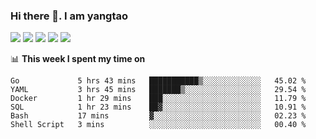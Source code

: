 ### Hi there 👋. I am yangtao 

<!-- **runtu666/runtu666** is a ✨ _special_ ✨ repository because its `README.md` (this file) appears on your GitHub profile. -->

![](https://github-profile-summary-cards.vercel.app/api/cards/profile-details?username=runtu666&theme=github)
![](https://github-profile-summary-cards.vercel.app/api/cards/repos-per-language?username=runtu666&theme=github)
![](https://github-profile-summary-cards.vercel.app/api/cards/most-commit-language?username=runtu666&theme=github)
![](https://github-profile-summary-cards.vercel.app/api/cards/stats?&username=runtu666&theme=github)
![](https://github-profile-summary-cards.vercel.app/api/cards/productive-time?username=runtu666&theme=github)

📊 **This week I spent my time on**
<!--START_SECTION:waka-->

```text
Go             5 hrs 43 mins   ███████████▒░░░░░░░░░░░░░   45.02 %
YAML           3 hrs 45 mins   ███████▒░░░░░░░░░░░░░░░░░   29.54 %
Docker         1 hr 29 mins    ███░░░░░░░░░░░░░░░░░░░░░░   11.79 %
SQL            1 hr 23 mins    ██▓░░░░░░░░░░░░░░░░░░░░░░   10.91 %
Bash           17 mins         ▓░░░░░░░░░░░░░░░░░░░░░░░░   02.23 %
Shell Script   3 mins          ░░░░░░░░░░░░░░░░░░░░░░░░░   00.40 %
```

<!--END_SECTION:waka-->


[comment]: <> (Here are some ideas to get you started:)

[comment]: <> (- 🔭 I’m currently working on tal)

[comment]: <> (- 🌱 I’m currently learning devops)

[comment]: <> (- 👯 I’m looking to collaborate on ...)

[comment]: <> (- 🤔 I’m looking for help with ...)

[comment]: <> (- 💬 Ask me about ...)

[comment]: <> (- 📫 How to reach me: ...)

[comment]: <> (- 😄 Pronouns: ...)

[comment]: <> (- ⚡ Fun fact: ...)

